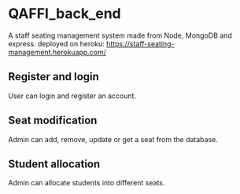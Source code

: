 # QAFFI_back_end
A staff seating management system made from Node, MongoDB and express. 
deployed on heroku: https://staff-seating-management.herokuapp.com/

## Register and login
User can login and register an account.

## Seat modification
Admin can add, remove, update or get a seat from the database.

## Student allocation
Admin can allocate students into different seats.
